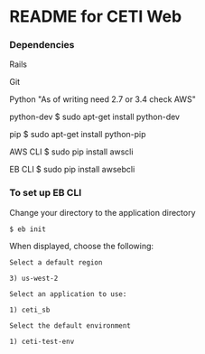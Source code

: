 # README for CETI Web #

### Dependencies ###
Rails

Git

Python			"As of writing need 2.7 or 3.4 check AWS"

python-dev		$ sudo apt-get install python-dev

pip				$ sudo apt-get install python-pip

AWS CLI			$ sudo pip install awscli

EB CLI			$ sudo pip install awsebcli

### To set up EB CLI ###
Change your directory to the application directory

`$ eb init`

When displayed, choose the following:

```
Select a default region

3) us-west-2

Select an application to use:

1) ceti_sb

Select the default environment

1) ceti-test-env
```